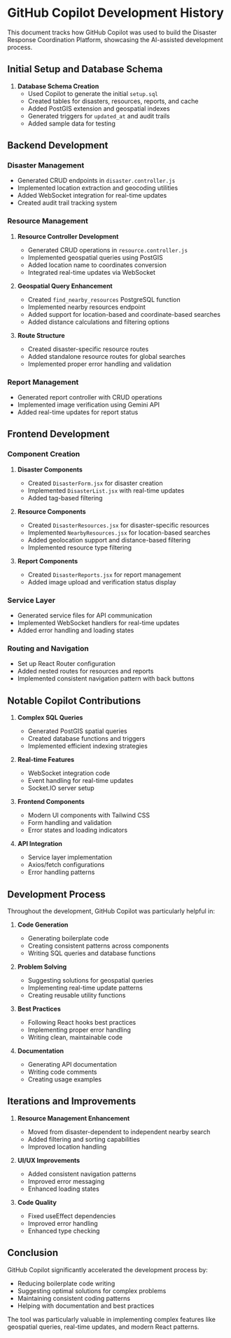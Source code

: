# GitHub Copilot Development History

This document tracks how GitHub Copilot was used to build the Disaster Response Coordination Platform, showcasing the AI-assisted development process.

## Initial Setup and Database Schema

1. **Database Schema Creation**
   - Used Copilot to generate the initial `setup.sql`
   - Created tables for disasters, resources, reports, and cache
   - Added PostGIS extension and geospatial indexes
   - Generated triggers for `updated_at` and audit trails
   - Added sample data for testing

## Backend Development

### Disaster Management
- Generated CRUD endpoints in `disaster.controller.js`
- Implemented location extraction and geocoding utilities
- Added WebSocket integration for real-time updates
- Created audit trail tracking system

### Resource Management
1. **Resource Controller Development**
   - Generated CRUD operations in `resource.controller.js`
   - Implemented geospatial queries using PostGIS
   - Added location name to coordinates conversion
   - Integrated real-time updates via WebSocket

2. **Geospatial Query Enhancement**
   - Created `find_nearby_resources` PostgreSQL function
   - Implemented nearby resources endpoint
   - Added support for location-based and coordinate-based searches
   - Added distance calculations and filtering options

3. **Route Structure**
   - Created disaster-specific resource routes
   - Added standalone resource routes for global searches
   - Implemented proper error handling and validation

### Report Management
- Generated report controller with CRUD operations
- Implemented image verification using Gemini API
- Added real-time updates for report status

## Frontend Development

### Component Creation
1. **Disaster Components**
   - Created `DisasterForm.jsx` for disaster creation
   - Implemented `DisasterList.jsx` with real-time updates
   - Added tag-based filtering

2. **Resource Components**
   - Created `DisasterResources.jsx` for disaster-specific resources
   - Implemented `NearbyResources.jsx` for location-based searches
   - Added geolocation support and distance-based filtering
   - Implemented resource type filtering

3. **Report Components**
   - Created `DisasterReports.jsx` for report management
   - Added image upload and verification status display

### Service Layer
- Generated service files for API communication
- Implemented WebSocket handlers for real-time updates
- Added error handling and loading states

### Routing and Navigation
- Set up React Router configuration
- Added nested routes for resources and reports
- Implemented consistent navigation pattern with back buttons

## Notable Copilot Contributions

1. **Complex SQL Queries**
   - Generated PostGIS spatial queries
   - Created database functions and triggers
   - Implemented efficient indexing strategies

2. **Real-time Features**
   - WebSocket integration code
   - Event handling for real-time updates
   - Socket.IO server setup

3. **Frontend Components**
   - Modern UI components with Tailwind CSS
   - Form handling and validation
   - Error states and loading indicators

4. **API Integration**
   - Service layer implementation
   - Axios/fetch configurations
   - Error handling patterns

## Development Process

Throughout the development, GitHub Copilot was particularly helpful in:

1. **Code Generation**
   - Generating boilerplate code
   - Creating consistent patterns across components
   - Writing SQL queries and database functions

2. **Problem Solving**
   - Suggesting solutions for geospatial queries
   - Implementing real-time update patterns
   - Creating reusable utility functions

3. **Best Practices**
   - Following React hooks best practices
   - Implementing proper error handling
   - Writing clean, maintainable code

4. **Documentation**
   - Generating API documentation
   - Writing code comments
   - Creating usage examples

## Iterations and Improvements

1. **Resource Management Enhancement**
   - Moved from disaster-dependent to independent nearby search
   - Added filtering and sorting capabilities
   - Improved location handling

2. **UI/UX Improvements**
   - Added consistent navigation patterns
   - Improved error messaging
   - Enhanced loading states

3. **Code Quality**
   - Fixed useEffect dependencies
   - Improved error handling
   - Enhanced type checking

## Conclusion

GitHub Copilot significantly accelerated the development process by:
- Reducing boilerplate code writing
- Suggesting optimal solutions for complex problems
- Maintaining consistent coding patterns
- Helping with documentation and best practices

The tool was particularly valuable in implementing complex features like geospatial queries, real-time updates, and modern React patterns.
